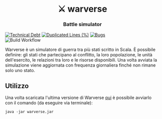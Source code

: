 <h1 align="center" style="border-bottom: none;">⚔️ warverse</h1>
<h3 align="center">Battle simulator</h3>

[![Technical Debt](https://sonarcloud.io/api/project_badges/measure?project=GZaccaroni_pps-warverse&metric=sqale_index)](https://sonarcloud.io/summary/new_code?id=GZaccaroni_pps-warverse)
[![Duplicated Lines (%)](https://sonarcloud.io/api/project_badges/measure?project=GZaccaroni_pps-warverse&metric=duplicated_lines_density)](https://sonarcloud.io/summary/new_code?id=GZaccaroni_pps-warverse)
[![Bugs](https://sonarcloud.io/api/project_badges/measure?project=GZaccaroni_pps-warverse&metric=bugs)](https://sonarcloud.io/summary/new_code?id=GZaccaroni_pps-warverse) \
![Build Workflow](https://github.com/GZaccaroni/pps-warverse/actions/workflows/release_please.yml/badge.svg)

Warverse è un simulatore di guerra tra più stati scritto in Scala.
È possibile definire: gli stati che partecipano al conflitto, la loro popolazione, le unità dell'esercito, le relazioni tra loro e le risorse disponibili. 
Una volta avviata la simulazione viene aggiornata con frequenza giornaliera finché non rimane solo uno stato.

## Utilizzo
Una volta scaricata l'ultima versione di Warverse [qui](https://github.com/GZaccaroni/pps-warverse/releases/latest) è possibile avviarlo con il comando (da eseguire via terminale):
```
java -jar warverse.jar
```

